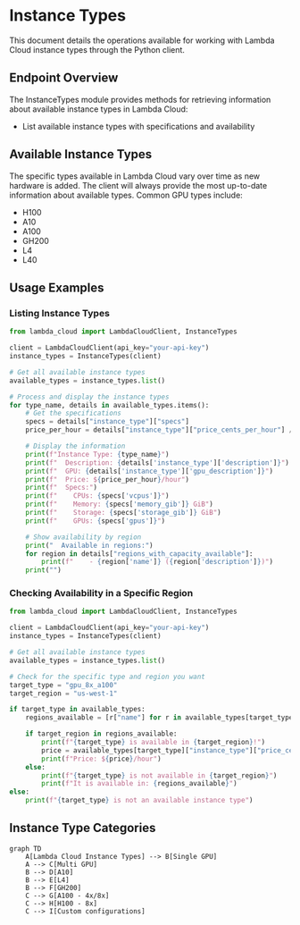 # Instance Types

This document details the operations available for working with Lambda Cloud instance types through the Python client.

## Endpoint Overview

The InstanceTypes module provides methods for retrieving information about available instance types in Lambda Cloud:

- List available instance types with specifications and availability

## Available Instance Types

The specific types available in Lambda Cloud vary over time as new hardware is added. The client will always provide the most up-to-date information about available types. Common GPU types include:

- H100
- A10
- A100
- GH200
- L4
- L40

## Usage Examples

### Listing Instance Types

```python
from lambda_cloud import LambdaCloudClient, InstanceTypes

client = LambdaCloudClient(api_key="your-api-key")
instance_types = InstanceTypes(client)

# Get all available instance types
available_types = instance_types.list()

# Process and display the instance types
for type_name, details in available_types.items():
    # Get the specifications
    specs = details["instance_type"]["specs"]
    price_per_hour = details["instance_type"]["price_cents_per_hour"] / 100

    # Display the information
    print(f"Instance Type: {type_name}")
    print(f"  Description: {details['instance_type']['description']}")
    print(f"  GPU: {details['instance_type']['gpu_description']}")
    print(f"  Price: ${price_per_hour}/hour")
    print(f"  Specs:")
    print(f"    CPUs: {specs['vcpus']}")
    print(f"    Memory: {specs['memory_gib']} GiB")
    print(f"    Storage: {specs['storage_gib']} GiB")
    print(f"    GPUs: {specs['gpus']}")

    # Show availability by region
    print("  Available in regions:")
    for region in details["regions_with_capacity_available"]:
        print(f"    - {region['name']} ({region['description']})")
    print("")
```

### Checking Availability in a Specific Region

```python
from lambda_cloud import LambdaCloudClient, InstanceTypes

client = LambdaCloudClient(api_key="your-api-key")
instance_types = InstanceTypes(client)

# Get all available instance types
available_types = instance_types.list()

# Check for the specific type and region you want
target_type = "gpu_8x_a100"
target_region = "us-west-1"

if target_type in available_types:
    regions_available = [r["name"] for r in available_types[target_type]["regions_with_capacity_available"]]

    if target_region in regions_available:
        print(f"{target_type} is available in {target_region}!")
        price = available_types[target_type]["instance_type"]["price_cents_per_hour"] / 100
        print(f"Price: ${price}/hour")
    else:
        print(f"{target_type} is not available in {target_region}")
        print(f"It is available in: {regions_available}")
else:
    print(f"{target_type} is not an available instance type")
```

## Instance Type Categories

```mermaid
graph TD
    A[Lambda Cloud Instance Types] --> B[Single GPU]
    A --> C[Multi GPU]
    B --> D[A10]
    B --> E[L4]
    B --> F[GH200]
    C --> G[A100 - 4x/8x]
    C --> H[H100 - 8x]
    C --> I[Custom configurations]
```
